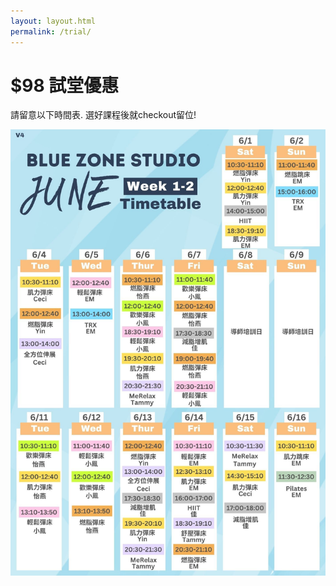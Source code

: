 ```yaml
---
layout: layout.html
permalink: /trial/
---
```

# $98 試堂優惠
請留意以下時間表. 選好課程後就checkout留位!

![](/photos/timetable.JPG)
